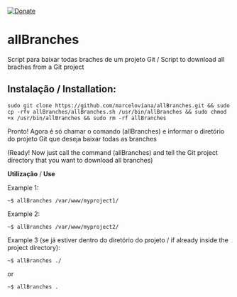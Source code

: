 [![Donate](https://img.shields.io/badge/Donate-PayPal-green.svg)](https://www.paypal.com/cgi-bin/webscr?cmd=_donations&business=marceloviana%40infsite.org&item_name=Doar&currency_code=BRL&source=url)

# allBranches
Script para baixar todas braches de um projeto Git / Script to download all braches from a Git project


## Instalação / Installation:

```
sudo git clone https://github.com/marceloviana/allBranches.git && sudo cp -rfv allBranches/allBranches.sh /usr/bin/allBranches && sudo chmod +x /usr/bin/allBranches && sudo rm -rf allBranches
```
Pronto! Agora é só chamar o comando (allBranches) e informar o diretório do projeto Git que deseja baixar todas as branches

(Ready! Now just call the command (allBranches) and tell the Git project directory that you want to download all branches)


**Utilização** / **Use**

Example 1:
```
~$ allBranches /var/www/myproject1/
```
Example 2:
```
~$ allBranches /var/www/myproject2/
```
Example 3 (se já estiver dentro do diretório do projeto / if already inside the project directory):
```
~$ allBranches ./
```
or
```
~$ allBranches .
```
